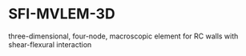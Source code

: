# SFI-MVLEM-3D
three-dimensional, four-node, macroscopic element for RC walls with shear-flexural interaction


